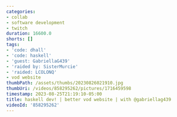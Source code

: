 ```yaml
---
categories:
- collab
- software development
- twitch
duration: 16600.0
shorts: []
tags:
- 'code: dhall'
- 'code: haskell'
- 'guest: GabriellaG439'
- 'raided by: SisterMurcie'
- 'raided: LCOLONQ'
- vod website
thumbPath: /assets/thumbs/20230826021910.jpg
thumbUri: /videos/858295262/pictures/1716459598
timestamp: 2023-08-25T21:19:10-05:00
title: haskell dev! | better vod website | with @gabriellag439
videoId: '858295262'
---
```

